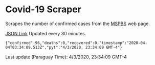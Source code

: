 # Covid-19 Scraper

Scrapes the number of confirmed cases from the [MSPBS](https://www.mspbs.gov.py/covid-19.php) web page.

[JSON Link](https://jmayalag.github.io/covid19-scrape/cases.json)
Updated every 30 minutes.
```
{"confirmed":96,"deaths":0,"recovered":0,"timestamp":"2020-04-04T03:34:09.513Z","pyt":"4/3/2020, 23:34:09 GMT-4"}
```
Last update (Paraguay Time): 4/3/2020, 23:34:09 GMT-4